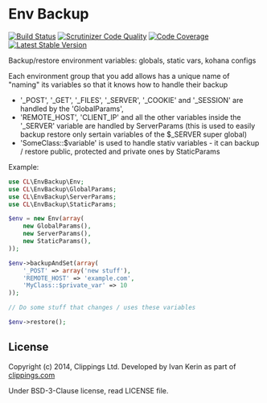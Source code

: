 Env Backup
==========

[![Build Status](https://travis-ci.org/clippings/env-backup.png?branch=master)](https://travis-ci.org/clippings/env-backup)
[![Scrutinizer Code Quality](https://scrutinizer-ci.com/g/clippings/env-backup/badges/quality-score.png?s=5e12a9e615449e2b63cc5bae31fc92f6bb977ca4)](https://scrutinizer-ci.com/g/clippings/env-backup/)
[![Code Coverage](https://scrutinizer-ci.com/g/clippings/env-backup/badges/coverage.png?s=bf4be88c910271150acc5fb0ce2bd1d0585ea524)](https://scrutinizer-ci.com/g/clippings/env-backup/)
[![Latest Stable Version](https://poser.pugx.org/clippings/env-backup/v/stable.png)](https://packagist.org/packages/clippings/env-backup)

Backup/restore environment variables: globals, static vars, kohana configs

Each environment group that you add allows has a unique name of "naming" its variables so that it knows how to handle their backup

 - '\_POST', '\_GET', '\_FILES', '\_SERVER', '\_COOKIE' and '\_SESSION' are handled by the 'GlobalParams',
 - 'REMOTE\_HOST', 'CLIENT\_IP' and all the other variables inside the '\_SERVER' variable are handled by ServerParams (this is used to easily backup restore only sertain variables of the $_SERVER super global)
 - 'SomeClass::$variable' is used to handle stativ variables - it can backup / restore public, protected and private ones by StaticParams

Example:

```php
use CL\EnvBackup\Env;
use CL\EnvBackup\GlobalParams;
use CL\EnvBackup\ServerParams;
use CL\EnvBackup\StaticParams;

$env = new Env(array(
	new GlobalParams(),
	new ServerParams(),
	new StaticParams(),
));

$env->backupAndSet(array(
	'_POST' => array('new stuff'),
	'REMOTE_HOST' => 'example.com',
	'MyClass::$private_var' => 10
));

// Do some stuff that changes / uses these variables

$env->restore();
```

## License

Copyright (c) 2014, Clippings Ltd. Developed by Ivan Kerin as part of [clippings.com](http://clippings.com)

Under BSD-3-Clause license, read LICENSE file.
